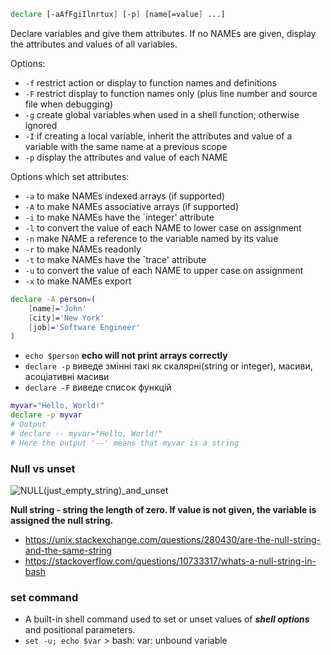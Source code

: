 ```bash
declare [-aAfFgiIlnrtux] [-p] [name[=value] ...]
```

Declare variables and give them attributes. If no NAMEs are given, display the attributes and values of all variables.

Options:
- ```-f``` restrict action or display to function names and definitions
- ```-F``` restrict display to function names only (plus line number and source file when debugging)
- ```-g``` create global variables when used in a shell function; otherwise ignored
- ```-I``` if creating a local variable, inherit the attributes and value of a variable with the same name at a previous scope
- ```-p``` display the attributes and value of each NAME

Options which set attributes:
- ```-a``` to make NAMEs indexed arrays (if supported)
- ```-A``` to make NAMEs associative arrays (if supported)
- ```-i``` to make NAMEs have the `integer' attribute
- ```-l``` to convert the value of each NAME to lower case on assignment
- ```-n``` make NAME a reference to the variable named by its value
- ```-r``` to make NAMEs readonly
- ```-t``` to make NAMEs have the `trace' attribute
- ```-u``` to convert the value of each NAME to upper case on assignment
- ```-x``` to make NAMEs export

```bash
declare -A person=(
    [name]='John'
    [city]='New York'
    [job]='Software Engineer'
)
```
- ```echo $person``` __echo will not print arrays correctly__
- ```declare -p``` виведе змінні такі як скалярні(string or integer), масиви, асоціативні масиви
- ```declare -F``` виведе список функцій

```bash
myvar="Hello, World!"
declare -p myvar
# Output
# declare -- myvar="Hello, World!"
# Here the output '--' means that myvar is a string
```

### Null vs unset
![NULL(just_empty_string)_and_unset](https://github.com/user-attachments/assets/be19b45b-a4cf-4049-834a-639bf9839585)

**Null string - string the length of zero. If value is not given, the variable is assigned the null string.**
- https://unix.stackexchange.com/questions/280430/are-the-null-string-and-the-same-string
- https://stackoverflow.com/questions/10733317/whats-a-null-string-in-bash

### set command
- A built-in shell command used to set or unset values of ___shell options___ and positional parameters.
- `set -u; echo $var` > bash: var: unbound variable
